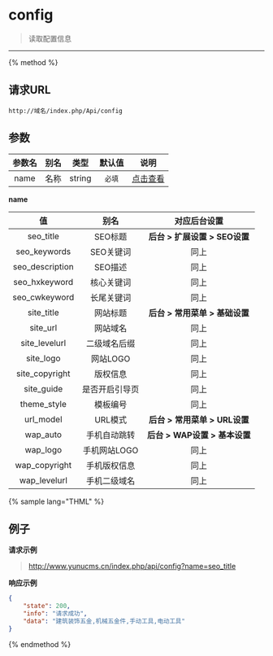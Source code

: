 # config

> 读取配置信息

---

{% method %}

## 请求URL

    http://域名/index.php/Api/config

## 参数

|参数名|别名|类型|默认值|说明|
|:----:|:--:|:--:|:----:|:--:|
|name|名称|string|`必填`|[点击查看](#name)|

<span id="name">**name**</span>

|值|别名|对应后台设置|
|:----:|:--:|:--:|
|seo_title|SEO标题|**后台 > 扩展设置 > SEO设置**|
|seo_keywords|SEO关键词|同上|
|seo_description|SEO描述|同上|
|seo_hxkeyword|核心关键词|同上|
|seo_cwkeyword|长尾关键词|同上|
|site_title|网站标题|**后台 > 常用菜单 > 基础设置**|
|site_url|网站域名|同上|
|site_levelurl|二级域名后缀|同上|
|site_logo|网站LOGO|同上|
|site_copyright|版权信息|同上|
|site_guide|是否开启引导页|同上|
|theme_style|模板编号|同上|
|url_model|URL模式|**后台 > 常用菜单 > URL设置**|
|wap_auto|手机自动跳转|**后台 > WAP设置 > 基本设置**|
|wap_logo|手机网站LOGO|同上|
|wap_copyright|手机版权信息|同上|
|wap_levelurl|手机二级域名|同上|

{% sample lang="THML" %}

## 例子

**请求示例**

> http://www.yunucms.cn/index.php/api/config?name=seo_title

**响应示例**

```json
{
    "state": 200,
    "info": "请求成功",
    "data": "建筑装饰五金,机械五金件,手动工具,电动工具"
}
```
{% endmethod %}
